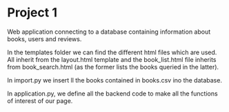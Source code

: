 # Project 1

Web application connecting to a database containing information about books, users and reviews.

In the templates folder we can find the different html files which are used. All inherit from the layout.html template and the book_list.html file inherits from book_search.html (as the former lists the books queried in the latter).

In import.py we insert ll the books contained in books.csv ino the database.

In application.py, we define all the backend code to make all the functions of interest of our page.
